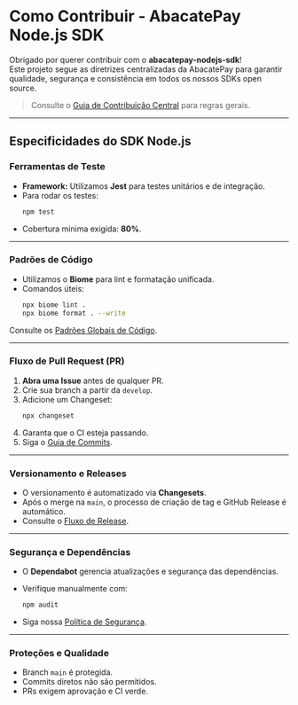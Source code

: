 # Como Contribuir - AbacatePay Node.js SDK

Obrigado por querer contribuir com o **abacatepay-nodejs-sdk**!  
Este projeto segue as diretrizes centralizadas da AbacatePay para garantir qualidade, segurança e consistência em todos os nossos SDKs open source.

> Consulte o [Guia de Contribuição Central](https://github.com/AbacatePay/sdk-standards/blob/main/contributors/CONTRIBUTING.md) para regras gerais.

---

## Especificidades do SDK Node.js

### Ferramentas de Teste
- **Framework:** Utilizamos **Jest** para testes unitários e de integração.
- Para rodar os testes:
  ```bash
  npm test
  ```
- Cobertura mínima exigida: **80%**.

---

### Padrões de Código
- Utilizamos o **Biome** para lint e formatação unificada.
- Comandos úteis:
  ```bash
  npx biome lint .
  npx biome format . --write
  ```

Consulte os [Padrões Globais de Código](https://github.com/AbacatePay/sdk-standards/blob/main/contributors/CODING_STANDARDS.md).

---

### Fluxo de Pull Request (PR)
1. **Abra uma Issue** antes de qualquer PR.
2. Crie sua branch a partir da `develop`.
3. Adicione um Changeset:
   ```bash
   npx changeset
   ```
4. Garanta que o CI esteja passando.
5. Siga o [Guia de Commits](https://github.com/AbacatePay/sdk-standards/blob/main/contributors/COMMIT_GUIDELINES.md).

---

### Versionamento e Releases
- O versionamento é automatizado via **Changesets**.
- Após o merge na `main`, o processo de criação de tag e GitHub Release é automático.
- Consulte o [Fluxo de Release](https://github.com/AbacatePay/sdk-standards/blob/main/maintainers/RELEASE_PROCESS.md).

---

### Segurança e Dependências
- O **Dependabot** gerencia atualizações e segurança das dependências.
- Verifique manualmente com:
  ```bash
  npm audit
  ```

- Siga nossa [Política de Segurança](https://github.com/AbacatePay/sdk-standards/blob/main/policies/SECURITY_POLICY.md).

---

### Proteções e Qualidade
- Branch `main` é protegida.
- Commits diretos não são permitidos.
- PRs exigem aprovação e CI verde.

